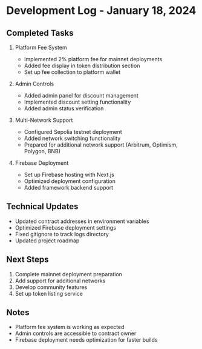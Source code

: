 # Development Log - January 18, 2024

## Completed Tasks
1. Platform Fee System
   - Implemented 2% platform fee for mainnet deployments
   - Added fee display in token distribution section
   - Set up fee collection to platform wallet

2. Admin Controls
   - Added admin panel for discount management
   - Implemented discount setting functionality
   - Added admin status verification

3. Multi-Network Support
   - Configured Sepolia testnet deployment
   - Added network switching functionality
   - Prepared for additional network support (Arbitrum, Optimism, Polygon, BNB)

4. Firebase Deployment
   - Set up Firebase hosting with Next.js
   - Optimized deployment configuration
   - Added framework backend support

## Technical Updates
- Updated contract addresses in environment variables
- Optimized Firebase deployment settings
- Fixed gitignore to track logs directory
- Updated project roadmap

## Next Steps
1. Complete mainnet deployment preparation
2. Add support for additional networks
3. Develop community features
4. Set up token listing service

## Notes
- Platform fee system is working as expected
- Admin controls are accessible to contract owner
- Firebase deployment needs optimization for faster builds 